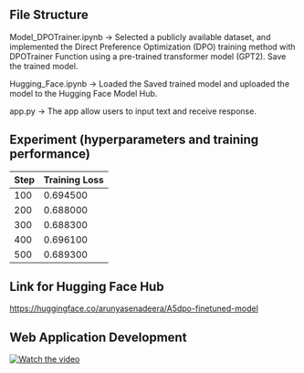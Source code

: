 ## File Structure

Model_DPOTrainer.ipynb -> Selected a publicly available dataset, and implemented the Direct Preference Optimization (DPO) training method with DPOTrainer Function
using a pre-trained transformer model (GPT2). Save the trained model.

Hugging_Face.ipynb -> Loaded the Saved trained model and uploaded the model to the Hugging Face Model Hub.

app.py -> The app allow users to input text and receive response.

## Experiment (hyperparameters and training performance)

|Step	|Training Loss |
|-----|--------------|
|100	|0.694500 |
|200	|0.688000 |
|300	|0.688300 |
|400	|0.696100 |
|500	|0.689300 |


## Link for Hugging Face Hub

https://huggingface.co/arunyasenadeera/A5dpo-finetuned-model

## Web Application Development
[![Watch the video](https://img.youtube.com/vi/8nl4b9R7dkQ/0.jpg)](https://www.youtube.com/watch?v=8nl4b9R7dkQ)
